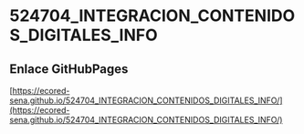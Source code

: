 # **524704_INTEGRACION_CONTENIDOS_DIGITALES_INFO**

## **Enlace GitHubPages**

[https://ecored-sena.github.io/524704_INTEGRACION_CONTENIDOS_DIGITALES_INFO/](https://ecored-sena.github.io/524704_INTEGRACION_CONTENIDOS_DIGITALES_INFO/)

#
